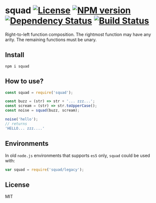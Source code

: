 # squad [![License][LicenseIMGURL]][LicenseURL] [![NPM version][NPMIMGURL]][NPMURL] [![Dependency Status][DependencyStatusIMGURL]][DependencyStatusURL] [![Build Status][BuildStatusIMGURL]][BuildStatusURL]

Right-to-left function composition. The rightmost function may have any arity. The remaining functions must be unary.

## Install

```
npm i squad
```

## How to use?

```js
const squad = require('squad');

const buzz = (str) => str + '... zzz...';
const scream = (str) => str.toUpperCase();
const noise = squad(buzz, scream);

noise('hello');
// returns
'HELLO... zzz....'
```

## Environments

In old `node.js` environments that supports `es5` only, `squad` could be used with:

```js
var squad = require('squad/legacy');
```

## License

MIT

[NPMIMGURL]:                https://img.shields.io/npm/v/squad.svg?style=flat
[BuildStatusIMGURL]:        https://img.shields.io/travis/coderaiser/squad/master.svg?style=flat
[DependencyStatusIMGURL]:   https://img.shields.io/david/coderaiser/squad.svg?style=flat
[LicenseIMGURL]:            https://img.shields.io/badge/license-MIT-317BF9.svg?style=flat
[NPMURL]:                   https://npmjs.org/package/squad "npm"
[BuildStatusURL]:           https://travis-ci.org/coderaiser/squad  "Build Status"
[DependencyStatusURL]:      https://david-dm.org/coderaiser/squad "Dependency Status"
[LicenseURL]:               https://tldrlegal.com/license/mit-license "MIT License"

